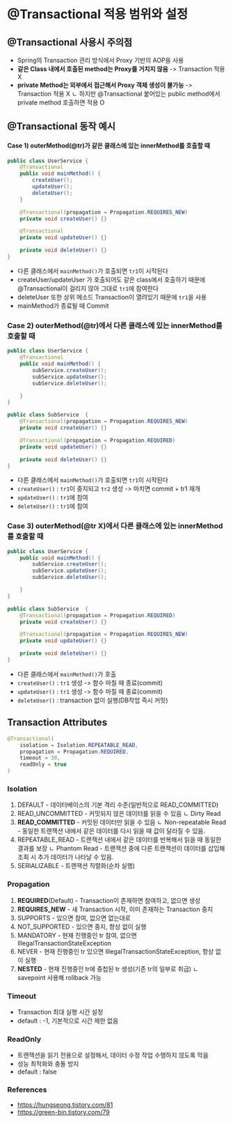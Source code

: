 # @Transactional 적용 범위와 설정

## @Transactional 사용시 주의점

* Spring의 Transaction 관리 방식에서 Proxy 기반의 AOP을 사용
* **같은 Class 내에서 호출된 method는 Proxy를 거치지 않음** -> Transaction 적용 X
* **private Method는 외부에서 접근해서 Proxy 객체 생성이 불가능** -> Transaction 적용 X ㄴ 하지만 @Transactional 붙어있는 public method에서 private method 호출하면 적용 O

## @Transactional 동작 예시

#### Case 1) outerMethod(@tr)가 같은 클래스에 있는 innerMethod를 호출할 때

```java
public class UserService {
    @Transactional
    public void mainMethod() {
        createUser();
        updateUser();
        deleteUser();
    }

    @Transactional(propagation = Propagation.REQUIRES_NEW)
    private void createUser() {}

    @Transactional
    private void updateUser() {}

    private void deleteUser() {}
}
```

* 다른 클래스에서 `mainMethod()`가 호출되면 `tr1`이 시작된다
* createUser/updateUser 가 호출되어도 같은 class에서 호출하기 때문에 @Transactional이 걸리지 않아 그대로 `tr1`에 참여한다
* deleteUser 또한 상위 메소드 Transaction이 열려있기 때문에 `tr1`을 사용
* mainMethod가 종료될 때 Commit

### Case 2) outerMethod(@tr)에서 다른 클래스에 있는 innerMethod를 호출할 때

```java
public class UserService {
    @Transactional
    public void mainMethod() {
        subService.createUser();
        subService.updateUser();
        subService.deleteUser();

    }
}

public class SubService  {
    @Transactional(propagation = Propagation.REQUIRES_NEW)
    private void createUser() {}

    @Transactional(propagation = Propagation.REQUIRED)
    private void updateUser() {}

    private void deleteUser() {}
}
```

* 다른 클래스에서 `mainMethod()`가 호출되면 `tr1`이 시작된다
* `createUser()` : `tr1`이 중지되고 `tr2` 생성 -> 마치면 commit + tr1 재개
* `updateUser()` : `tr1`에 참여
* `deleteUser()` : `tr1`에 참여

### Case 3) outerMethod(@tr X)에서 다른 클래스에 있는 innerMethod를 호출할 때

```java
public class UserService {
    public void mainMethod() {
        subService.createUser();
        subService.updateUser();
        subService.deleteUser();

    }
}

public class SubService  {
    @Transactional(propagation = Propagation.REQUIRED)
    private void createUser() {}

    @Transactional(propagation = Propagation.REQUIRES_NEW)
    private void updateUser() {}

    private void deleteUser() {}
}
```

* 다른 클래스에서 `mainMethod()`가 호출
* `createUser()` : `tr1` 생성 -> 함수 마칠 때 종료(commit)
* `updateUser()` : `tr1` 생성 -> 함수 마칠 때 종료(commit)
* `deleteUser()` : transaction 없이 실행(DB작업 즉시 커밋)

## Transaction Attributes

```java
@Transactional(
    isolation = Isolation.REPEATABLE_READ, 
    propagation = Propagation.REQUIRED, 
    timeout = 30, 
    readOnly = true
)
```

### Isolation

1. DEFAULT - 데이터베이스의 기본 격리 수준(일반적으로 READ\_COMMITTED)
2. READ\_UNCOMMITTED - 커밋되지 않은 데이터를 읽을 수 있음 ㄴ Dirty Read
3. **READ\_COMMITTED** - 커밋된 데이터만 읽을 수 있음 ㄴ Non-repeatable Read - 동일한 트랜잭션 내에서 같은 데이터를 다시 읽을 때 값이 달라질 수 있음.
4. REPEATABLE\_READ - 트랜잭션 내에서 같은 데이터를 반복해서 읽을 때 동일한 결과를 보장 ㄴ Phantom Read - 트랜잭션 중에 다른 트랜잭션이 데이터를 삽입해 조회 시 추가 데이터가 나타날 수 있음.
5. SERIALIZABLE - 트랜잭션 직렬화(순차 실행)

### Propagation

1. **REQUIRED**(Default) - Transaction이 존재하면 참여하고, 없으면 생성
2. **REQUIRES\_NEW** - 새 Transaction 시작, 이미 존재하는 Transaction 중지
3. SUPPORTS - 있으면 참여, 없으면 없는대로
4. NOT\_SUPPORTED - 있으면 중지, 항상 없이 실행
5. MANDATORY - 현재 진행중인 tr 참여, 없으면 IllegalTransactionStateException
6. NEVER - 현재 진행중인 tr 있으면 IllegalTransactionStateException, 항상 없이 실행
7. **NESTED** - 현재 진행중인 tr에 중첩된 tr 생성(기존 tr의 일부로 취급) ㄴ savepoint 사용해 rollback 가능

### Timeout

* Transaction 최대 실행 시간 설정
* default : -1, 기본적으로 시간 제한 없음

### ReadOnly

* 트랜잭션을 읽기 전용으로 설정해서, 데이터 수정 작업 수행하지 않도록 막음
* 성능 최적화와 충돌 방지
* default : false

### References

* https://hungseong.tistory.com/81
* https://green-bin.tistory.com/79
